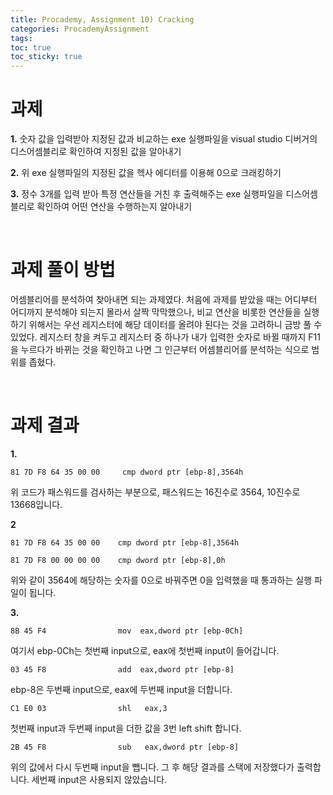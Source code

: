 ```yaml
---
title: Procademy, Assignment 10) Cracking
categories: ProcademyAssignment
tags: 
toc: true
toc_sticky: true
---
```


# **과제**

**1.** 숫자 값을 입력받아 지정된 값과 비교하는 exe 실행파일을 visual studio 디버거의 디스어셈블리로 확인하여 지정된 값을 알아내기

**2.** 위 exe 실행파일의 지정된 값을 헥사 에디터를 이용해 0으로 크래킹하기

**3.** 정수 3개를 입력 받아 특정 연산들을 거친 후 출력해주는 exe 실행파일을 디스어셈블리로 확인하여 어떤 연산을 수행하는지 알아내기

<br/>

# **과제 풀이 방법**

어셈블리어를 분석하여 찾아내면 되는 과제였다. 처음에 과제를 받았을 때는 어디부터 어디까지 분석해야 되는지 몰라서 살짝 막막했으나, 비교 연산을 비롯한 연산들을 실행하기 위해서는 우선 레지스터에 해당 데이터를 올려야 된다는 것을 고려하니 금방 풀 수 있었다. 레지스터 창을 켜두고 레지스터 중 하나가 내가 입력한 숫자로 바뀔 때까지 F11을 누르다가 바뀌는 것을 확인하고 나면 그 인근부터 어셈블리어를 분석하는 식으로 범위를 좁혔다. 

<br/>

# **과제 결과**

**1.**

```
81 7D F8 64 35 00 00     cmp dword ptr [ebp-8],3564h
```
위 코드가 패스워드를 검사하는 부분으로, 패스워드는 16진수로 3564, 10진수로 13668입니다.

**2** 
```
81 7D F8 64 35 00 00    cmp dword ptr [ebp-8],3564h
```
```
81 7D F8 00 00 00 00    cmp dword ptr [ebp-8],0h
```
위와 같이 3564에 해당하는 숫자를 0으로 바꿔주면 0을 입력했을 때 통과하는 실행 파일이 됩니다. 

**3.**

```
8B 45 F4                mov  eax,dword ptr [ebp-0Ch]
```
여기서 ebp-0Ch는 첫번째 input으로, eax에 첫번째 input이 들어갑니다.

```
03 45 F8                add  eax,dword ptr [ebp-8]
```
ebp-8은 두번째 input으로, eax에 두번째 input을 더합니다.

```
C1 E0 03                shl   eax,3
```
첫번째 input과 두번째 input을 더한 값을 3번 left shift 합니다. 

```
2B 45 F8                sub   eax,dword ptr [ebp-8]
```
위의 값에서 다시 두번째 input을 뺍니다. 그 후 해당 결과를 스택에 저장했다가 출력합니다. 세번째 input은 사용되지 않았습니다. 

